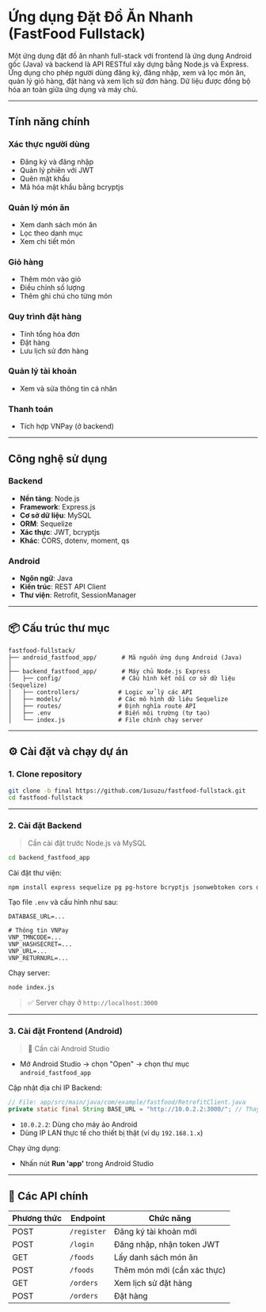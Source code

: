 # Ứng dụng Đặt Đồ Ăn Nhanh (FastFood Fullstack)

Một ứng dụng đặt đồ ăn nhanh full-stack với frontend là ứng dụng Android gốc (Java) và backend là API RESTful xây dựng bằng Node.js và Express. Ứng dụng cho phép người dùng đăng ký, đăng nhập, xem và lọc món ăn, quản lý giỏ hàng, đặt hàng và xem lịch sử đơn hàng. Dữ liệu được đồng bộ hóa an toàn giữa ứng dụng và máy chủ.

---

## Tính năng chính

### Xác thực người dùng
- Đăng ký và đăng nhập
- Quản lý phiên với JWT
- Quên mật khẩu
- Mã hóa mật khẩu bằng bcryptjs

###  Quản lý món ăn
- Xem danh sách món ăn
- Lọc theo danh mục
- Xem chi tiết món

### Giỏ hàng
- Thêm món vào giỏ
- Điều chỉnh số lượng
- Thêm ghi chú cho từng món

### Quy trình đặt hàng
- Tính tổng hóa đơn
- Đặt hàng
- Lưu lịch sử đơn hàng

### Quản lý tài khoản
- Xem và sửa thông tin cá nhân

### Thanh toán
- Tích hợp VNPay (ở backend)

---

## Công nghệ sử dụng

### Backend
- **Nền tảng**: Node.js
- **Framework**: Express.js
- **Cơ sở dữ liệu**: MySQL
- **ORM**: Sequelize
- **Xác thực**: JWT, bcryptjs
- **Khác**: CORS, dotenv, moment, qs

### Android
- **Ngôn ngữ**: Java
- **Kiến trúc**: REST API Client
- **Thư viện**: Retrofit, SessionManager

---

## 📦 Cấu trúc thư mục

```
fastfood-fullstack/
├── android_fastfood_app/       # Mã nguồn ứng dụng Android (Java)
│
├── backend_fastfood_app/       # Máy chủ Node.js Express
│   ├── config/                 # Cấu hình kết nối cơ sở dữ liệu (Sequelize)
│   ├── controllers/           # Logic xử lý các API
│   ├── models/                # Các mô hình dữ liệu Sequelize
│   ├── routes/                # Định nghĩa route API
│   ├── .env                   # Biến môi trường (tự tạo)
│   └── index.js               # File chính chạy server
```

---

## ⚙️ Cài đặt và chạy dự án

### 1. Clone repository

```bash
git clone -b final https://github.com/1usuzu/fastfood-fullstack.git
cd fastfood-fullstack
```

---

### 2. Cài đặt Backend

> Cần cài đặt trước Node.js và MySQL

```bash
cd backend_fastfood_app
```

Cài đặt thư viện:
```bash
npm install express sequelize pg pg-hstore bcryptjs jsonwebtoken cors dotenv moment qs
```

Tạo file `.env` và cấu hình như sau:

```env
DATABASE_URL=...

# Thông tin VNPay
VNP_TMNCODE=...
VNP_HASHSECRET=...
VNP_URL=...
VNP_RETURNURL=...
```

Chạy server:
```bash
node index.js
```

> ✅ Server chạy ở `http://localhost:3000`

---

### 3. Cài đặt Frontend (Android)

> 📱 Cần cài Android Studio

- Mở Android Studio → chọn "Open" → chọn thư mục `android_fastfood_app`

Cập nhật địa chỉ IP Backend:
```java
// File: app/src/main/java/com/example/fastfood/RetrofitClient.java
private static final String BASE_URL = "http://10.0.2.2:3000/"; // Thay đổi IP nếu cần
```

- `10.0.2.2`: Dùng cho máy ảo Android
- Dùng IP LAN thực tế cho thiết bị thật (ví dụ `192.168.1.x`)

Chạy ứng dụng:
- Nhấn nút **Run 'app'** trong Android Studio

---

## 🔌 Các API chính

| Phương thức | Endpoint      | Chức năng                    |
|-------------|----------------|------------------------------|
| POST        | `/register`    | Đăng ký tài khoản mới        |
| POST        | `/login`       | Đăng nhập, nhận token JWT    |
| GET         | `/foods`       | Lấy danh sách món ăn         |
| POST        | `/foods`       | Thêm món mới (cần xác thực)  |
| GET         | `/orders`      | Xem lịch sử đặt hàng         |
| POST        | `/orders`      | Đặt hàng                     |
